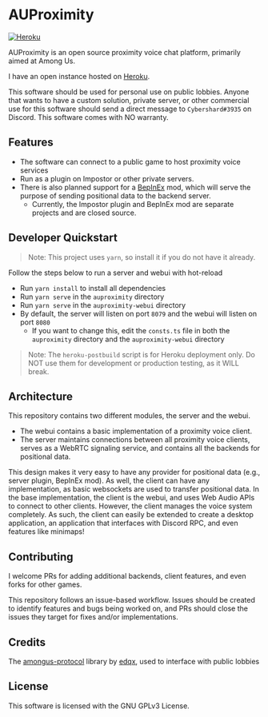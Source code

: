 # AUProximity

[![Heroku](https://img.shields.io/badge/HEROKU-ONLINE-green?style=for-the-badge&logo=heroku)](https://auproxy.herokuapp.com)

AUProximity is an open source proximity voice chat platform, primarily aimed at Among Us.

I have an open instance hosted on [Heroku](https://auproxy.herokuapp.com).

This software should be used for personal use on public lobbies. Anyone that wants to
have a custom solution, private server, or other commercial use for this software should 
send a direct message to `Cybershard#3935` on Discord. This software comes with NO warranty.

## Features
- The software can connect to a public game to host proximity voice services
- Run as a plugin on Impostor or other private servers.
- There is also planned support for a [BepInEx](https://github.com/BepInEx/BepInEx) mod,
which will serve the purpose of sending positional data to the backend server.
  - Currently, the Impostor plugin and BepInEx mod are separate projects and are closed source.

## Developer Quickstart
> Note: This project uses `yarn`, so install it if you do not have it already.

Follow the steps below to run a server and webui with hot-reload
- Run `yarn install` to install all dependencies
- Run `yarn serve` in the `auproximity` directory
- Run `yarn serve` in the `auproximity-webui` directory
- By default, the server will listen on port `8079` and the webui will listen on port `8080`
  - If you want to change this, edit the `consts.ts` file in both the 
  `auproximity` directory and the `auproximity-webui` directory

> Note: The `heroku-postbuild` script is for Heroku deployment only.
> Do NOT use them for development or production testing, as it WILL break.

## Architecture
This repository contains two different modules, the server and the webui.
 - The webui contains a basic implementation of a proximity voice client.
 - The server maintains connections between all proximity voice clients,
 serves as a WebRTC signaling service, and contains all the backends for positional data.

This design makes it very easy to have any provider for positional data (e.g., server plugin, BepInEx mod).
As well, the client can have any implementation, as basic websockets are used to transfer positional data.
In the base implementation, the client is the webui, and uses Web Audio APIs to connect to other clients.
However, the client manages the voice system completely. As such, the client can easily be extended
to create a desktop application, an application that interfaces with Discord RPC, and even features like minimaps!  

## Contributing
I welcome PRs for adding additional backends, client features, and even forks for other games. 

This repository follows an issue-based workflow. Issues should be created to identify
features and bugs being worked on, and PRs should close the issues they target
for fixes and/or implementations.

## Credits
The [amongus-protocol](https://github.com/edqx/amongus-protocol) library by 
[edqx](https://github.com/edqx), used to interface with public lobbies

## License

This software is licensed with the GNU GPLv3 License.
